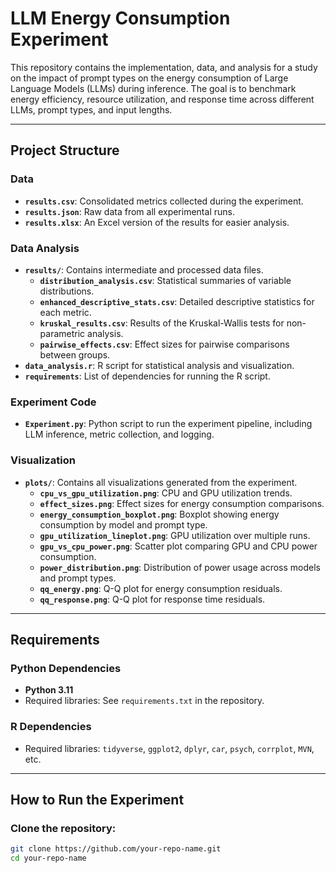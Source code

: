 # LLM Energy Consumption Experiment

This repository contains the implementation, data, and analysis for a study on the impact of prompt types on the energy consumption of Large Language Models (LLMs) during inference. The goal is to benchmark energy efficiency, resource utilization, and response time across different LLMs, prompt types, and input lengths.

---

## Project Structure

### Data
- **`results.csv`**: Consolidated metrics collected during the experiment.
- **`results.json`**: Raw data from all experimental runs.
- **`results.xlsx`**: An Excel version of the results for easier analysis.

### Data Analysis
- **`results/`**: Contains intermediate and processed data files.
  - **`distribution_analysis.csv`**: Statistical summaries of variable distributions.
  - **`enhanced_descriptive_stats.csv`**: Detailed descriptive statistics for each metric.
  - **`kruskal_results.csv`**: Results of the Kruskal-Wallis tests for non-parametric analysis.
  - **`pairwise_effects.csv`**: Effect sizes for pairwise comparisons between groups.
- **`data_analysis.r`**: R script for statistical analysis and visualization.
- **`requirements`**: List of dependencies for running the R script.

### Experiment Code
- **`Experiment.py`**: Python script to run the experiment pipeline, including LLM inference, metric collection, and logging.

### Visualization
- **`plots/`**: Contains all visualizations generated from the experiment.
  - **`cpu_vs_gpu_utilization.png`**: CPU and GPU utilization trends.
  - **`effect_sizes.png`**: Effect sizes for energy consumption comparisons.
  - **`energy_consumption_boxplot.png`**: Boxplot showing energy consumption by model and prompt type.
  - **`gpu_utilization_lineplot.png`**: GPU utilization over multiple runs.
  - **`gpu_vs_cpu_power.png`**: Scatter plot comparing GPU and CPU power consumption.
  - **`power_distribution.png`**: Distribution of power usage across models and prompt types.
  - **`qq_energy.png`**: Q-Q plot for energy consumption residuals.
  - **`qq_response.png`**: Q-Q plot for response time residuals.

---

## Requirements

### Python Dependencies
- **Python 3.11**
- Required libraries: See `requirements.txt` in the repository.

### R Dependencies
- Required libraries: `tidyverse`, `ggplot2`, `dplyr`, `car`, `psych`, `corrplot`, `MVN`, etc.

---

## How to Run the Experiment

### Clone the repository:
```bash
git clone https://github.com/your-repo-name.git
cd your-repo-name
